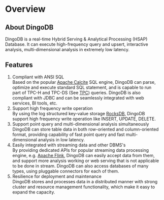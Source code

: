 # Overview

## About DingoDB

DingoDB is a real-time Hybrid Serving & Analytical Processing (HSAP) Database. It can execute high-frequency query and
upsert, interactive analysis, multi-dimensional analysis in extremely low latency.

## Features

1. Compliant with ANSI SQL  
   Based on the popular [Apache Calcite](https://calcite.apache.org/) SQL engine, DingoDB can parse, optimize and
   execute standard SQL statement, and is capable to run part of TPC-H and TPC-DS (See [TPC](http://www.tpc.org/))
   queries. DingoDB is also compliant with JDBC and can be seamlessly integrated with web services, BI tools, etc.
2. Support high frequency write operation  
   By using the log structured key-value storage [RocksDB](https://rocksdb.org/), DingoDB support high frequency write
   operation like INSERT, UPDATE, DELETE.
3. Support point query and multi-dimensional analysis simultaneously  
   DingoDB can store table data in both row-oriented and column-oriented format, providing capability of fast point
   query and fast multi-dimensional analysis in low latency.
4. Easily integrated with streaming data and other DBMS's  
   By providing dedicated APIs for popular streaming data processing engine,
   e.g. [Apache Flink](https://flink.apache.org/), DingoDB can easily accept data from them, and support more analysis
   working or web serving that is not applicable to be done in stream. DingoDB can also access databases of many types,
   using pluggable connectors for each of them.
5. Resilience for deployment and maintenance  
   DingoDB stores and processes data in a distributed manner with strong cluster and resource management functionality,
   which make it easy to expand the capacity.
